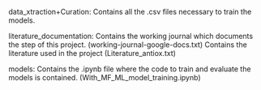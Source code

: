 

data_xtraction+Curation:
Contains all the .csv files necessary to train the models.

literature_documentation:
Contains the working journal which documents the step of this project. (working-journal-google-docs.txt)
Contains the literature used in the project (Literature_antiox.txt)

models:
Contains the .ipynb file where the code to train and evaluate the models is contained. (With_MF_ML_model_training.ipynb)
